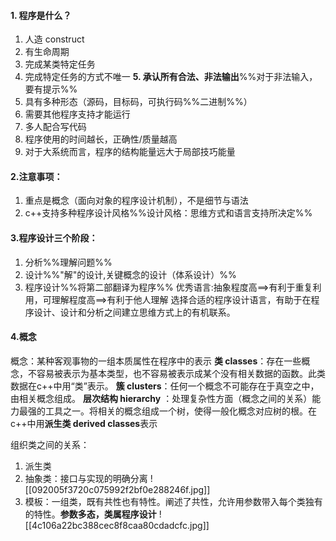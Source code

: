 #### 1. 程序是什么？
1. 人造 construct
2. 有生命周期
3. 完成某类特定任务
4. 完成特定任务的方式不唯一
**5. 承认所有合法、非法输出**%%对于非法输入，要有提示%%
6. 具有多种形态（源码，目标码，可执行码%%二进制%%）
7. 需要其他程序支持才能运行
8. 多人配合写代码
9. 程序使用的时间越长，正确性/质量越高
10. 对于大系统而言，程序的结构能量远大于局部技巧能量

#### 2.注意事项：
1. 重点是概念（面向对象的程序设计机制），不是细节与语法
2. c++支持多种程序设计风格%%设计风格：思维方式和语言支持所决定%%

#### 3.程序设计三个阶段：
1. 分析%%理解问题%%
2. 设计%%"解"的设计,关键概念的设计（体系设计）%%
3. 程序设计%%将第二部翻译为程序%%
优秀语言:抽象程度高==>有利于重复利用，可理解程度高==>有利于他人理解
选择合适的程序设计语言，有助于在程序设计、设计和分析之间建立思维方式上的有机联系。

#### 4.概念
概念：某种客观事物的一组本质属性在程序中的表示
**类 classes**：存在一些概念，不容易被表示为基本类型，也不容易被表示成某个没有相关数据的函数。此类数据在c++中用“类”表示。
**簇 clusters**：任何一个概念不可能存在于真空之中，由相关概念组成。
**层次结构 hierarchy** ：处理复杂性方面（概念之间的关系）能力最强的工具之一。将相关的概念组成一个树，使得一般化概念对应树的根。在c++中用**派生类 derived classes**表示

组织类之间的关系：
1. 派生类
2. 抽象类：接口与实现的明确分离
	 ![[092005f3720c075992f2bf0e288246f.jpg]]
3. 模板：一组类，既有共性也有特性。阐述了共性，允许用参数带入每个类独有的特性。**参数多态，类属程序设计**
	![[4c106a22bc388cec8f8caa80cdadcfc.jpg]]
